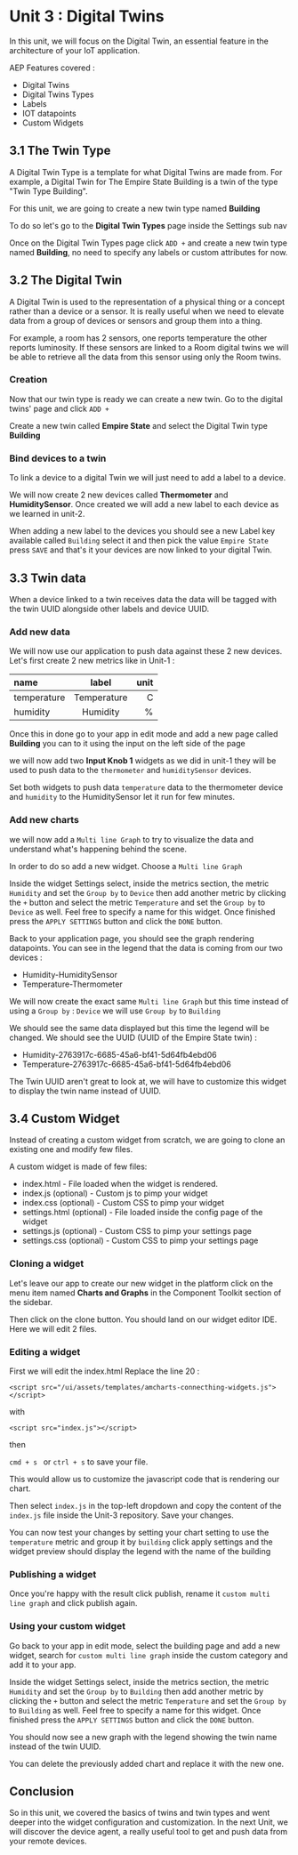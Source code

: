 # Unit 3 : Digital Twins

In this unit, we will focus on the Digital Twin, an essential feature in the architecture of your IoT application.

AEP Features covered :
* Digital Twins
* Digital Twins Types
* Labels
* IOT datapoints
* Custom Widgets

## 3.1 The Twin Type

A Digital Twin Type is a template for what Digital Twins are made from. For example, a Digital Twin for The Empire State Building is a twin of the type "Twin Type Building".

For this unit, we are going to create a new twin type named **Building**

To do so let's go to the **Digital Twin Types** page inside the Settings sub nav

Once on the Digital Twin Types page click `ADD +` and create a new twin type named **Building**, no need to specify any labels or custom attributes for now.


## 3.2 The Digital Twin

A Digital Twin is used to the representation of a physical thing or a concept rather than a device or a sensor. It is really useful when we need to elevate data from a group of devices or sensors and group them into a thing.

For example, a room has 2 sensors, one reports temperature the other reports luminosity. If these sensors are linked to a Room digital twins we will be able to retrieve all the data from this sensor using only the Room twins.

### Creation
Now that our twin type is ready we can create a new twin. Go to the digital twins' page and click `ADD +`

Create a new twin called **Empire State** and select the Digital Twin type **Building**

### Bind devices to a twin

To link a device to a digital Twin we will just need to add a label to a device.

We will now create 2 new devices called **Thermometer** and **HumiditySensor**. Once created we will add a new label to each device as we learned in unit-2.

When adding a new label to the devices you should see a new Label key available called `Building` select it and then pick the value `Empire State` press `SAVE` and that's it your devices are now linked to your digital Twin.


## 3.3 Twin data

When a device linked to a twin receives data the data will be tagged with the twin UUID alongside other labels and device UUID.

### Add new data
We will now use our application to push data against these 2 new devices. Let's first create 2 new metrics like in Unit-1 :

| name | label | unit |
| :--- | :---: | ---: |
| temperature | Temperature | C |
| humidity | Humidity | % |


Once this in done go to your app in edit mode and add a new page called **Building** you can to it using the input on the left side of the page

we will now add two **Input Knob 1** widgets as we did in unit-1
they will be used to push data to the `thermometer` and `humiditySensor` devices.

Set both widgets to push data `temperature` data to the thermometer device and `humidity` to the HumiditySensor let it run for few minutes.

### Add new charts

we will now add a `Multi line Graph` to try to visualize the data and understand what's happening behind the scene.

In order to do so add a new widget. Choose a `Multi line Graph`

Inside the widget Settings select, inside the metrics section, the metric `Humidity` and set the `Group by` to `Device` then add another metric by clicking the `+` button and select the metric `Temperature` and set the `Group by` to `Device` as well.
Feel free to specify a name for this widget.
Once finished press the `APPLY SETTINGS` button and click the `DONE` button.

Back to your application page, you should see the graph rendering datapoints. You can see in the legend that the data is coming from our two devices :
* Humidity-HumiditySensor
* Temperature-Thermometer

We will now create the exact same `Multi line Graph` but this time instead of using a `Group by` : `Device` we will use `Group by` to `Building`

We should see the same data displayed but this time the legend will be changed. We should see the UUID (UUID of the Empire State twin) :
* Humidity-2763917c-6685-45a6-bf41-5d64fb4ebd06
* Temperature-2763917c-6685-45a6-bf41-5d64fb4ebd06

The Twin UUID aren't great to look at, we will have to customize this widget to display the twin name instead of UUID.

## 3.4 Custom Widget

Instead of creating a custom widget from scratch, we are going to clone an existing one and modify few files.

A custom widget is made of few files:
* index.html - File loaded when the widget is rendered.
* index.js (optional) - Custom js to pimp your widget
* index.css (optional) - Custom CSS to pimp your widget
* settings.html (optional) - File loaded inside the config page of the widget
* settings.js (optional) - Custom CSS to pimp your settings page
* settings.css (optional) - Custom CSS to pimp your settings page

### Cloning a widget

Let's leave our app to create our new widget in the platform click on the menu item named **Charts and Graphs** in the Component Toolkit section of the sidebar.

Then click on the clone button. You should land on our widget editor IDE. Here we will edit 2 files.

### Editing a widget
First we will edit the index.html
Replace the line 20 :

` <script src="/ui/assets/templates/amcharts-connecthing-widgets.js"></script> `

with

`<script src="index.js"></script> `

then

`cmd + s ` or `ctrl + s` to save your file.

This would allow us to customize the javascript code that is rendering our chart.

Then select `index.js` in the top-left dropdown and copy the content of the `index.js` file inside the Unit-3 repository. Save your changes.

You can now test your changes by setting your chart setting to use the `temperature` metric and group it by `building` click apply settings and the widget preview should display the legend with the name of the building

### Publishing a widget

Once you're happy with the result click publish, rename it `custom multi line graph` and click publish again.


### Using your custom widget

Go back to your app in edit mode, select the building page and add a new widget, search for `custom multi line graph` inside the custom category and add it to your app.

Inside the widget Settings select, inside the metrics section, the metric `Humidity` and set the `Group by` to `Building` then add another metric by clicking the `+` button and select the metric `Temperature` and set the `Group by` to `Building` as well.
Feel free to specify a name for this widget.
Once finished press the `APPLY SETTINGS` button and click the `DONE` button.

You should now see a new graph with the legend showing the twin name instead of the twin UUID.

You can delete the previously added chart and replace it with the new one.

## Conclusion

So in this unit, we covered the basics of twins and twin types and went deeper into the widget configuration and customization. In the next Unit, we will discover the device agent, a really useful tool to get and push data from your remote devices.
